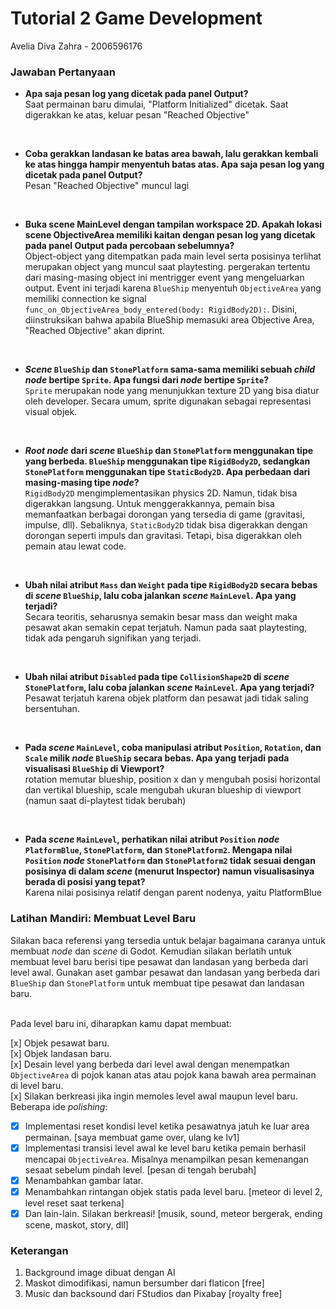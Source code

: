   

# Tutorial 2 Game Development
Avelia Diva Zahra - 2006596176

  

### Jawaban Pertanyaan

- **Apa saja pesan log yang dicetak pada panel Output?** <br>Saat permainan baru dimulai, "Platform Initialized" dicetak. Saat digerakkan ke atas, keluar pesan "Reached Objective"
<br>

- **Coba gerakkan landasan ke batas area bawah, lalu gerakkan kembali ke atas hingga hampir menyentuh batas atas. Apa saja pesan log yang dicetak pada panel Output?**<br>Pesan "Reached Objective" muncul lagi
<br>

- **Buka scene MainLevel dengan tampilan workspace 2D. Apakah lokasi scene ObjectiveArea memiliki kaitan dengan pesan log yang dicetak pada panel Output pada percobaan sebelumnya?**<br>Object-object yang ditempatkan pada main level serta posisinya terlihat merupakan object yang muncul saat playtesting. pergerakan tertentu dari masing-masing object ini mentrigger event yang mengeluarkan output. Event ini terjadi karena `BlueShip` menyentuh `ObjectiveArea` yang memiliki connection ke signal `func_on_ObjectiveArea_body_entered(body: RigidBody2D):`. Disini, diinstruksikan bahwa apabila BlueShip memasuki area Objective Area, "Reached Objective" akan diprint.
<br>

- **_Scene_  `BlueShip`  dan  `StonePlatform`  sama-sama memiliki sebuah  _child node_  bertipe  `Sprite`. Apa fungsi dari  _node_  bertipe  `Sprite`?** <br>`Sprite` merupakan node yang menunjukkan texture 2D yang bisa diatur oleh developer. Secara umum, sprite digunakan sebagai representasi visual objek.
<br>

- **_Root node_  dari  _scene_  `BlueShip`  dan  `StonePlatform`  menggunakan tipe yang berbeda.  `BlueShip`  menggunakan tipe  `RigidBody2D`, sedangkan  `StonePlatform`  menggunakan tipe  `StaticBody2D`. Apa perbedaan dari masing-masing tipe  _node_?**<br> `RigidBody2D` mengimplementasikan physics 2D. Namun, tidak bisa digerakkan langsung. Untuk menggerakkannya, pemain bisa memanfaatkan berbagai dorongan yang tersedia di game (gravitasi, impulse, dll). Sebaliknya, `StaticBody2D` tidak bisa digerakkan dengan dorongan seperti impuls dan gravitasi. Tetapi, bisa digerakkan oleh pemain atau lewat code.
<br>

-   **Ubah nilai atribut  `Mass`  dan  `Weight`  pada tipe  `RigidBody2D`  secara bebas di  _scene_  `BlueShip`, lalu coba jalankan  _scene_  `MainLevel`. Apa yang terjadi?**<br>Secara teoritis, seharusnya semakin besar mass dan weight maka pesawat akan semakin cepat terjatuh. Namun pada saat playtesting, tidak ada pengaruh signifikan yang terjadi.
<br>

-   **Ubah nilai atribut  `Disabled`  pada tipe  `CollisionShape2D`  di  _scene_  `StonePlatform`, lalu coba jalankan  _scene_  `MainLevel`. Apa yang terjadi?**<br>Pesawat terjatuh karena objek platform dan pesawat jadi tidak saling bersentuhan. 
<br>

-   **Pada  _scene_  `MainLevel`, coba manipulasi atribut  `Position`,  `Rotation`, dan  `Scale`  milik  _node_  `BlueShip`  secara bebas. Apa yang terjadi pada visualisasi  `BlueShip`  di Viewport?**<br>rotation memutar blueship, position x dan y mengubah posisi horizontal dan vertikal blueship, scale mengubah ukuran blueship di viewport (namun saat di-playtest tidak berubah)
<br>

-   **Pada  _scene_  `MainLevel`, perhatikan nilai atribut  `Position`  _node_  `PlatformBlue`,  `StonePlatform`, dan  `StonePlatform2`. Mengapa nilai  `Position`  _node_  `StonePlatform`  dan  `StonePlatform2`  tidak sesuai dengan posisinya di dalam  _scene_  (menurut Inspector) namun visualisasinya berada di posisi yang tepat?**<br>Karena nilai posisinya relatif dengan parent nodenya, yaitu PlatformBlue

### Latihan Mandiri: Membuat Level Baru

Silakan baca referensi yang tersedia untuk belajar bagaimana caranya untuk membuat  _node_  dan  _scene_  di Godot. Kemudian silakan berlatih untuk membuat level baru berisi tipe pesawat dan landasan yang berbeda dari level awal. Gunakan aset gambar pesawat dan landasan yang berbeda dari  `BlueShip`  dan  `StonePlatform`  untuk membuat tipe pesawat dan landasan baru.<br><br>

Pada level baru ini, diharapkan kamu dapat membuat:<br>

[x] Objek pesawat baru.<br>
[x] Objek landasan baru.<br>
[x] Desain level yang berbeda dari level awal dengan menempatkan  `ObjectiveArea`  di pojok kanan atas atau pojok kana bawah area permainan di level baru.<br>
[x] Silakan berkreasi jika ingin memoles level awal maupun level baru. Beberapa ide  _polishing_:<br>
-  [x] Implementasi reset kondisi level ketika pesawatnya jatuh ke luar area permainan. [saya membuat game over, ulang ke lv1]<br>
-  [x] Implementasi transisi level awal ke level baru ketika pemain berhasil mencapai  `ObjectiveArea`. Misalnya menampilkan pesan kemenangan sesaat sebelum pindah level. [pesan di tengah berubah]<br>
-  [x] Menambahkan gambar latar.<br>
-  [x] Menambahkan rintangan objek statis pada level baru. [meteor di level 2, level reset saat terkena]<br>
-  [x] Dan lain-lain. Silakan berkreasi! [musik, sound, meteor bergerak, ending scene, maskot, story, dll]<br>

### Keterangan
1. Background image dibuat dengan AI
2. Maskot dimodifikasi, namun bersumber dari flaticon [free]
3. Music dan backsound dari FStudios dan Pixabay [royalty free]
